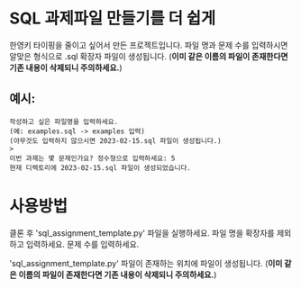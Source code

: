 # SQL 과제파일 만들기를 더 쉽게
한영키 타이핑을 줄이고 싶어서 만든 프로젝트입니다.
파일 명과 문제 수를 입력하시면 알맞은 형식으로 .sql 확장자 파일이 생성됩니다.
(**이미 같은 이름의 파일이 존재한다면 기존 내용이 삭제되니 주의하세요.**)

## 예시:
```
작성하고 싶은 파일명을 입력하세요.
(예: examples.sql -> examples 입력)
(아무것도 입력하지 않으시면 2023-02-15.sql 파일이 생성됩니다.)
> 
이번 과제는 몇 문제인가요? 정수형으로 입력하세요: 5
현재 디렉토리에 2023-02-15.sql 파일이 생성되었습니다.
```

# 사용방법
클론 후 'sql_assignment_template.py' 파일을 실행하세요.
파일 명을 확장자를 제외하고 입력하세요.
문제 수를 입력하세요.

'sql_assignment_template.py' 파일이 존재하는 위치에 파일이 생성됩니다.
(**이미 같은 이름의 파일이 존재한다면 기존 내용이 삭제되니 주의하세요.**)